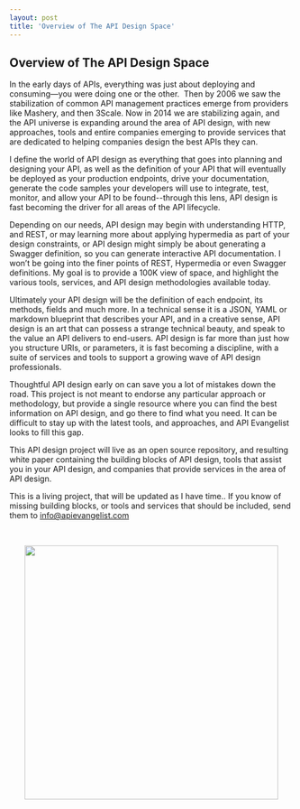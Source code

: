 ```yaml
---
layout: post
title: 'Overview of The API Design Space'
---
```

<h2>Overview of The API Design Space</h2>
<p><span>In the early days of APIs, everything was just about deploying and consuming&mdash;you were doing one or the other.&nbsp; Then by 2006 we saw the stabilization of common API management practices emerge from providers like Mashery, and then 3Scale. Now in 2014 we are stabilizing again, and the API universe is expanding around the area of API design, with new approaches, tools and entire companies emerging to provide services that are dedicated to helping companies design the best APIs they can.</span></p>
<p><span>I define the world of API design as everything that goes into planning and designing your API, as well as the definition of your API that will eventually be deployed as your production endpoints, drive your documentation, generate the code samples your developers will use to integrate, test, monitor, and allow your API to be found--through this lens, API design is fast becoming the driver for all areas of the API lifecycle.</span></p>
<p><span>Depending on our needs, API design may begin with understanding HTTP, and REST, or may learning more about applying hypermedia as part of your design constraints, or API design might simply be about generating a Swagger definition, so you can generate interactive API documentation. I won&rsquo;t be going into the finer points of REST, Hypermedia or even Swagger definitions. My goal is to provide a 100K view of space, and highlight the various tools, services, and API design methodologies available today.</span></p>
<p><span>Ultimately your API design will be the definition of each endpoint, its methods, fields and much more. In a technical sense it is a JSON, YAML or markdown blueprint that describes your API, and in a creative sense, API design is an art that can possess a strange technical beauty, and speak to the value an API delivers to end-users. API design is far more than just how you structure URIs, or parameters, it is fast becoming a discipline, with a suite of services and tools to support a growing wave of API design professionals.</span></p>
<p><span>Thoughtful API design early on can save you a lot of mistakes down the road. This project is not meant to endorse any particular approach or methodology, but provide a single resource where you can find the best information on API design, and go there to find what you need. It can be difficult to stay up with the latest tools, and approaches, and API Evangelist looks to fill this gap.</span></p>
<p><span>This API design project will live as an open source repository, and resulting white paper containing the building blocks of API design, tools that assist you in your API design, and companies that provide services in the area of API design.&nbsp;</span></p>
<p><span>This is a living project, that will be updated as I have time.. If you know of missing building blocks, or tools and services that should be included, send them to </span><span><span style="text-decoration: underline;">info@apievangelist.com</span></span></p>
<p>&nbsp;</p>
<p><img style="display: block; margin-left: auto; margin-right: auto;" src="https://s3.amazonaws.com/kinlane-productions/bw-icons/bw-death-start-blueprint.png" alt="" width="450" /></p>